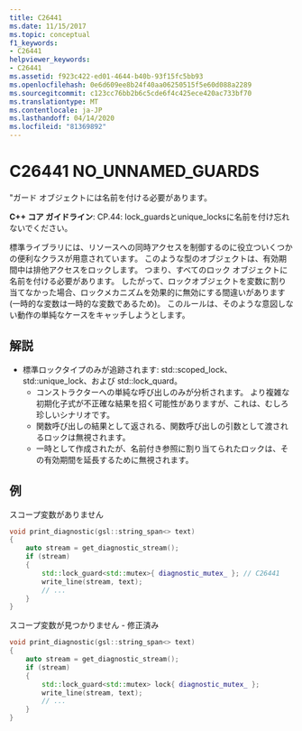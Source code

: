 ```yaml
---
title: C26441
ms.date: 11/15/2017
ms.topic: conceptual
f1_keywords:
- C26441
helpviewer_keywords:
- C26441
ms.assetid: f923c422-ed01-4644-b40b-93f15fc5bb93
ms.openlocfilehash: 0e6d609ee8b24f40aa06250515f5e60d088a2289
ms.sourcegitcommit: c123cc76bb2b6c5cde6f4c425ece420ac733bf70
ms.translationtype: MT
ms.contentlocale: ja-JP
ms.lasthandoff: 04/14/2020
ms.locfileid: "81369892"
---
```

# <a name="c26441-no_unnamed_guards"></a>C26441 NO_UNNAMED_GUARDS

"ガード オブジェクトには名前を付ける必要があります。

**C++ コア ガイドライン**: CP.44: lock_guardsとunique_locksに名前を付け忘れないでください。

標準ライブラリには、リソースへの同時アクセスを制御するのに役立ついくつかの便利なクラスが用意されています。 このような型のオブジェクトは、有効期間中は排他アクセスをロックします。 つまり、すべてのロック オブジェクトに名前を付ける必要があります。 したがって、ロックオブジェクトを変数に割り当てなかった場合、ロックメカニズムを効果的に無効にする間違いがあります(一時的な変数は一時的な変数であるため)。 このルールは、そのような意図しない動作の単純なケースをキャッチしようとします。

## <a name="remarks"></a>解説

- 標準ロックタイプのみが追跡されます: std::scoped_lock、std::unique_lock、および std::lock_quard。
  - コンストラクターへの単純な呼び出しのみが分析されます。 より複雑な初期化子式が不正確な結果を招く可能性がありますが、これは、むしろ珍しいシナリオです。
  - 関数呼び出しの結果として返される、関数呼び出しの引数として渡されるロックは無視されます。
  - 一時として作成されたが、名前付き参照に割り当てられたロックは、その有効期間を延長するために無視されます。

## <a name="example"></a>例

スコープ変数がありません

```cpp
void print_diagnostic(gsl::string_span<> text)
{
    auto stream = get_diagnostic_stream();
    if (stream)
    {
        std::lock_guard<std::mutex>{ diagnostic_mutex_ }; // C26441
        write_line(stream, text);
        // ...
    }
}
```

スコープ変数が見つかりません - 修正済み

```cpp
void print_diagnostic(gsl::string_span<> text)
{
    auto stream = get_diagnostic_stream();
    if (stream)
    {
        std::lock_guard<std::mutex> lock{ diagnostic_mutex_ };
        write_line(stream, text);
        // ...
    }
}
```
